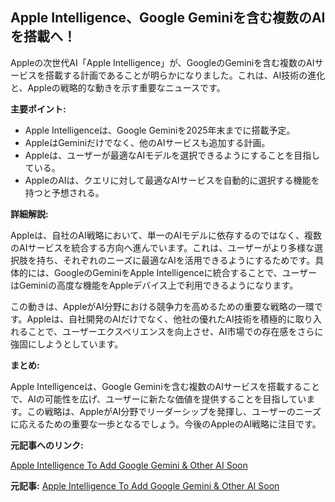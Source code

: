 ## Apple Intelligence、Google Geminiを含む複数のAIを搭載へ！

Appleの次世代AI「Apple Intelligence」が、GoogleのGeminiを含む複数のAIサービスを搭載する計画であることが明らかになりました。これは、AI技術の進化と、Appleの戦略的な動きを示す重要なニュースです。

**主要ポイント:**

* Apple Intelligenceは、Google Geminiを2025年末までに搭載予定。
* AppleはGeminiだけでなく、他のAIサービスも追加する計画。
* Appleは、ユーザーが最適なAIモデルを選択できるようにすることを目指している。
* AppleのAIは、クエリに対して最適なAIサービスを自動的に選択する機能を持つと予想される。

**詳細解説:**

Appleは、自社のAI戦略において、単一のAIモデルに依存するのではなく、複数のAIサービスを統合する方向へ進んでいます。これは、ユーザーがより多様な選択肢を持ち、それぞれのニーズに最適なAIを活用できるようにするためです。具体的には、GoogleのGeminiをApple Intelligenceに統合することで、ユーザーはGeminiの高度な機能をAppleデバイス上で利用できるようになります。

この動きは、AppleがAI分野における競争力を高めるための重要な戦略の一環です。Appleは、自社開発のAIだけでなく、他社の優れたAI技術を積極的に取り入れることで、ユーザーエクスペリエンスを向上させ、AI市場での存在感をさらに強固にしようとしています。

**まとめ:**

Apple Intelligenceは、Google Geminiを含む複数のAIサービスを搭載することで、AIの可能性を広げ、ユーザーに新たな価値を提供することを目指しています。この戦略は、AppleがAI分野でリーダーシップを発揮し、ユーザーのニーズに応えるための重要な一歩となるでしょう。今後のAppleのAI戦略に注目です。

**元記事へのリンク:**

[Apple Intelligence To Add Google Gemini & Other AI Soon](https://www.seroundtable.com/apple-intelligence-google-gemini-37165.html)


**元記事:** [Apple Intelligence To Add Google Gemini & Other AI Soon](https://www.seroundtable.com/apple-intelligence-adding-gemini-39337.html)